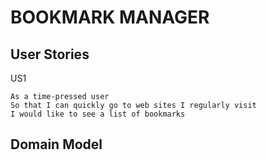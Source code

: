 # BOOKMARK MANAGER



## User Stories

US1
```
As a time-pressed user
So that I can quickly go to web sites I regularly visit
I would like to see a list of bookmarks
```

## Domain Model

